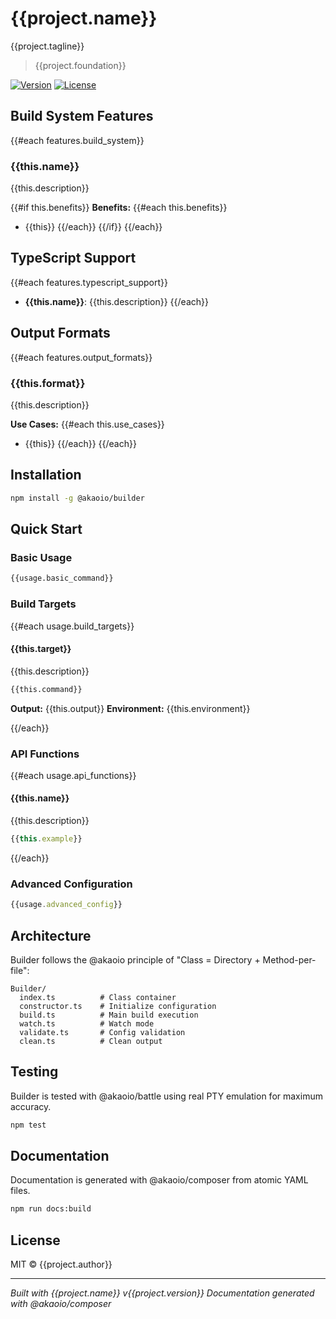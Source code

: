 # {{project.name}}

{{project.tagline}}

> {{project.foundation}}

[![Version](https://img.shields.io/npm/v/{{project.name}}.svg)](https://www.npmjs.com/package/{{project.name}})
[![License](https://img.shields.io/npm/l/{{project.name}}.svg)](https://github.com/akaoio/builder/blob/main/LICENSE)

## Build System Features

{{#each features.build_system}}
### {{this.name}}

{{this.description}}

{{#if this.benefits}}
**Benefits:**
{{#each this.benefits}}
- {{this}}
{{/each}}
{{/if}}
{{/each}}

## TypeScript Support

{{#each features.typescript_support}}
- **{{this.name}}**: {{this.description}}
{{/each}}

## Output Formats

{{#each features.output_formats}}
### {{this.format}}

{{this.description}}

**Use Cases:**
{{#each this.use_cases}}
- {{this}}
{{/each}}
{{/each}}

## Installation

```bash
npm install -g @akaoio/builder
```

## Quick Start

### Basic Usage

```bash
{{usage.basic_command}}
```

### Build Targets

{{#each usage.build_targets}}
#### {{this.target}}

{{this.description}}

```bash
{{this.command}}
```

**Output:** {{this.output}}
**Environment:** {{this.environment}}

{{/each}}

### API Functions

{{#each usage.api_functions}}
#### {{this.name}}

{{this.description}}

```typescript
{{this.example}}
```
{{/each}}

### Advanced Configuration

```javascript
{{usage.advanced_config}}
```

## Architecture

Builder follows the @akaoio principle of "Class = Directory + Method-per-file":

```
Builder/
  index.ts          # Class container
  constructor.ts    # Initialize configuration
  build.ts          # Main build execution
  watch.ts          # Watch mode
  validate.ts       # Config validation
  clean.ts          # Clean output
```

## Testing

Builder is tested with @akaoio/battle using real PTY emulation for maximum accuracy.

```bash
npm test
```

## Documentation

Documentation is generated with @akaoio/composer from atomic YAML files.

```bash
npm run docs:build
```

## License

MIT © {{project.author}}

---

*Built with {{project.name}} v{{project.version}}*
*Documentation generated with @akaoio/composer*